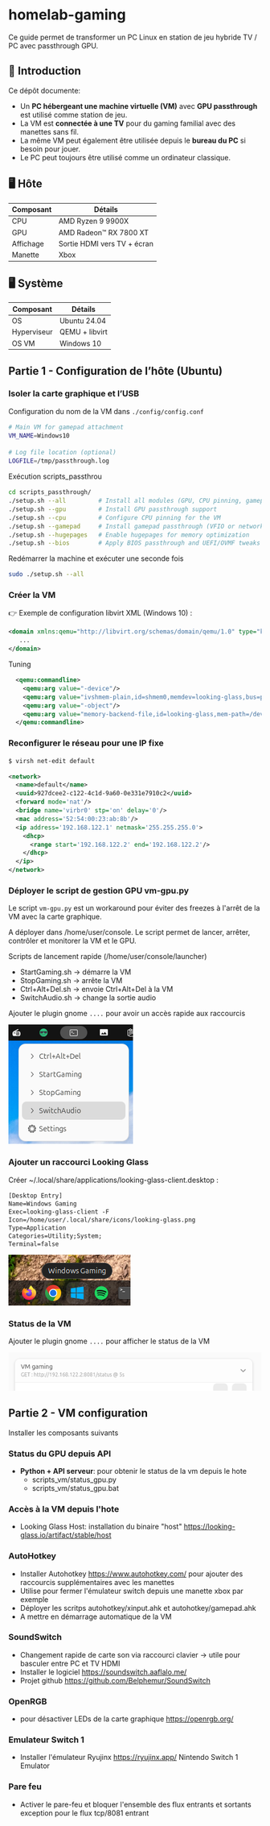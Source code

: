 # homelab-gaming

Ce guide permet de transformer un PC Linux en station de jeu hybride TV / PC avec passthrough GPU.

## 🧩 Introduction

Ce dépôt documente:

- Un **PC hébergeant une machine virtuelle (VM)** avec **GPU passthrough** est utilisé comme station de jeu.
- La VM est **connectée à une TV** pour du gaming familial avec des manettes sans fil.
- La même VM peut également être utilisée depuis le **bureau du PC** si besoin pour jouer.
- Le PC peut toujours être utilisé comme un ordinateur classique.

## 🖥️ Hôte

| Composant      | Détails                     |
|----------------|-----------------------------|
| CPU            | AMD Ryzen 9 9900X           |
| GPU            | AMD Radeon™ RX 7800 XT      |
| Affichage      | Sortie HDMI vers TV + écran |
| Manette        | Xbox                        |

## 🖥️ Système

| Composant      | Détails                     |
|----------------|-----------------------------|
| OS             | Ubuntu 24.04                |
| Hyperviseur    | QEMU + libvirt              |
| OS VM          | Windows 10                  |

## Partie 1 - Configuration de l’hôte (Ubuntu)

### Isoler la carte graphique et l’USB

Configuration du nom de la VM dans `./config/config.conf`

```bash
# Main VM for gamepad attachment
VM_NAME=Windows10

# Log file location (optional)
LOGFILE=/tmp/passthrough.log
```

Exécution scripts_passthrou

```bash
cd scripts_passthrough/
./setup.sh --all         # Install all modules (GPU, CPU pinning, gamepad, hugepages, BIOS tweaks)
./setup.sh --gpu         # Install GPU passthrough support
./setup.sh --cpu         # Configure CPU pinning for the VM
./setup.sh --gamepad     # Install gamepad passthrough (VFIO or network)
./setup.sh --hugepages   # Enable hugepages for memory optimization
./setup.sh --bios        # Apply BIOS passthrough and UEFI/OVMF tweaks
```

Redémarrer la machine et exécuter une seconde fois

```bash
sudo ./setup.sh --all
```

### Créer la VM

👉 Exemple de configuration libvirt XML (Windows 10) :

```xml
<domain xmlns:qemu="http://libvirt.org/schemas/domain/qemu/1.0" type="kvm">
   ...
</domain>
```

Tuning
```xml
  <qemu:commandline>
    <qemu:arg value="-device"/>
    <qemu:arg value="ivshmem-plain,id=shmem0,memdev=looking-glass,bus=pcie.0,addr=0x11"/>
    <qemu:arg value="-object"/>
    <qemu:arg value="memory-backend-file,id=looking-glass,mem-path=/dev/kvmfr0,size=128M,share=yes"/>
  </qemu:commandline>
```

### Reconfigurer le réseau pour une IP fixe

```bash
$ virsh net-edit default
```

```xml
<network>
  <name>default</name>
  <uuid>927dcee2-c122-4c1d-9a60-0e331e7910c2</uuid>
  <forward mode='nat'/>
  <bridge name='virbr0' stp='on' delay='0'/>
  <mac address='52:54:00:23:ab:8b'/>
  <ip address='192.168.122.1' netmask='255.255.255.0'>
    <dhcp>
      <range start='192.168.122.2' end='192.168.122.2'/>
    </dhcp>
  </ip>
</network>
```

### Déployer le script de gestion GPU vm-gpu.py

Le script `vm-gpu.py` est un workaround pour éviter des freezes à l'arrêt de la VM avec la carte graphique.

A déployer dans /home/user/console. Le script permet de lancer, arrêter, contrôler et monitorer la VM et le GPU.

Scripts de lancement rapide (/home/user/console/launcher)
- StartGaming.sh → démarre la VM
- StopGaming.sh → arrête la VM
- Ctrl+Alt+Del.sh → envoie Ctrl+Alt+Del à la VM
- SwitchAudio.sh → change la sortie audio

Ajouter le plugin gnome `....` pour avoir un accès rapide aux raccourcis

![gnome_shortcut](img/gnome_shortcuts.png)

### Ajouter un raccourci Looking Glass

Créer ~/.local/share/applications/looking-glass-client.desktop :

```
[Desktop Entry]
Name=Windows Gaming
Exec=looking-glass-client -F
Icon=/home/user/.local/share/icons/looking-glass.png
Type=Application
Categories=Utility;System;
Terminal=false
```

![looking_glass](img/looking_glass.png)

### Status de la VM

Ajouter le plugin gnome `....` pour afficher le status de la VM

![gnome_plugin](img/gnome_gpustatus.png)


## Partie 2 - VM configuration

Installer les composants suivants

### Status du GPU depuis API

- **Python + API serveur**: pour obtenir le status de la vm depuis le hote
  * scripts_vm/status_gpu.py
  * scripts_vm/status_gpu.bat

### Accès à la VM depuis l'hote 
  * Looking Glass Host: installation du binaire "host" https://looking-glass.io/artifact/stable/host

### AutoHotkey
  * Installer Autohotkey https://www.autohotkey.com/ pour ajouter des raccourcis supplémentaires avec les manettes
  * Utilise pour fermer l'émulateur switch depuis une manette xbox par exemple 
  * Déployer les scritps autohotkey/xinput.ahk et autohotkey/gamepad.ahk
  * A mettre en démarrage automatique de la VM

### SoundSwitch
  * Changement rapide de carte son via raccourci clavier → utile pour basculer entre PC et TV HDMI
  * Installer le logiciel https://soundswitch.aaflalo.me/
  * Projet github https://github.com/Belphemur/SoundSwitch

### OpenRGB
  * pour désactiver LEDs de la carte graphique
    https://openrgb.org/

### Emulateur Switch 1
  * Installer l'émulateur Ryujinx https://ryujinx.app/ Nintendo Switch 1 Emulator

### Pare feu
  * Activer le pare-feu et bloquer l'ensemble des flux entrants et sortants
    exception pour le flux tcp/8081 entrant